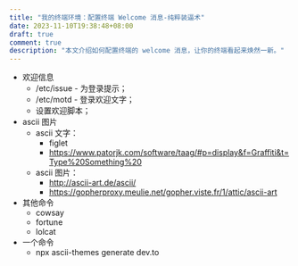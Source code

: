 ```yaml
---
title: "我的终端环境：配置终端 Welcome 消息-纯粹装逼术"
date: 2023-11-10T19:38:48+08:00
draft: true
comment: true
description: "本文介绍如何配置终端的 welcome 消息，让你的终端看起来焕然一新。"
---
```


- 欢迎信息
  - /etc/issue - 为登录提示；
  - /etc/motd - 登录欢迎文字；
  - 设置欢迎脚本；
- ascii 图片
  - ascii 文字：
    - figlet
    - https://www.patorjk.com/software/taag/#p=display&f=Graffiti&t=Type%20Something%20
  - ascii 图片：
    - http://ascii-art.de/ascii/
    - https://gopherproxy.meulie.net/gopher.viste.fr/1/attic/ascii-art
- 其他命令
  - cowsay
  - fortune
  - lolcat
- 一个命令
  - npx ascii-themes generate dev.to

